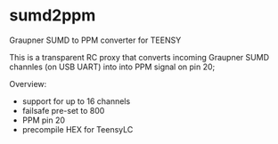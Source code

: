 # sumd2ppm
Graupner SUMD to PPM converter for TEENSY 

This is a transparent RC proxy that converts incoming Graupner SUMD channles (on USB UART) into into PPM signal on
pin 20;

Overview:
* support for up to 16 channels
* failsafe pre-set to 800 
* PPM pin 20
* precompile HEX for TeensyLC


